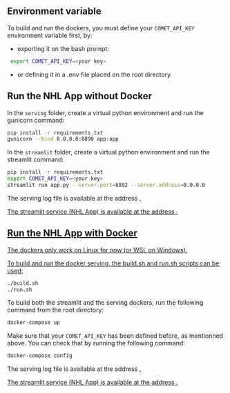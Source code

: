 ## Environment variable

To build and run the dockers, you must define your `COMET_API_KEY` environment variable first, by:
 - exporting it on the bash prompt: 
```bash
 export COMET_API_KEY=<your key>
```
 - or defining it in a .env file placed on the root directory.

## Run the NHL App without Docker
In the `serving` folder, create a virtual python environment and run the gunicorn command:
```bash
pip install -r requirements.txt
gunicorn --bind 0.0.0.0:8890 app:app
```

In the `streamlit` folder, create a virtual python environment and run the streamlit command:
```bash
pip install -r requirements.txt
export COMET_API_KEY=<your key>
streamlit run app.py --server.port=8892 --server.address=0.0.0.0
```

The serving log file is available at the address <a target="_blank" href="http://localhost:8890">.

The streamlit service (NHL App) is available at the address <a target="_blank" href="http://localhost:8892">.

## Run the NHL App with Docker
The dockers only work on Linux for now (or WSL on Windows).

To build and run the docker serving, the build.sh and run.sh scripts can be used:
```bash
./build.sh
./run.sh
```

To build both the streamlit and the serving dockers, run the following command from the root directory:
```bash
docker-compose up
```

Make sure that your `COMET_API_KEY` has been defined before, as mentionned above. You can check that by running the following command:
```bash
docker-compose config
```

The serving log file is available at the address <a target="_blank" href="http://localhost:8890">.

The streamlit service (NHL App) is available at the address <a target="_blank" href="http://localhost:8892">.



